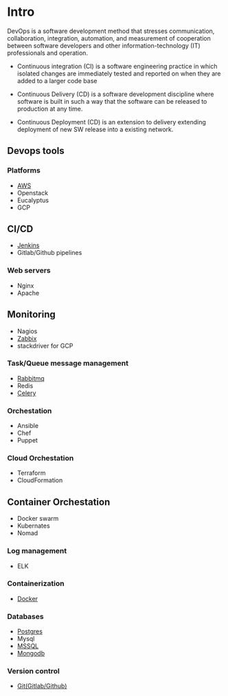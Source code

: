 # Intro

DevOps is a software development method that stresses communication, collaboration, integration, automation, and measurement of cooperation between software developers and other information-technology (IT) professionals and operation.

* Continuous integration (CI) is a software engineering practice in which isolated changes are immediately tested and reported on when they are added to a larger code base

* Continuous Delivery (CD) is a software development discipline where software is built in such a way that the software can be released to production at any time.

* Continuous Deployment (CD) is an extension to delivery extending deployment of new SW release into a existing network.


## Devops tools 
### Platforms
* [AWS](https://github.com/dirakx1/AWS)
* Openstack
* Eucalyptus
* GCP

## CI/CD
* [Jenkins](https://github.com/dirakx1/Jenkins)
* Gitlab/Github pipelines

### Web servers
* Nginx
* Apache
## Monitoring
* Nagios
* [Zabbix](https://github.com/dirakx1/Zabbix)
* stackdriver for GCP
### Task/Queue message management
* [Rabbitmq](https://github.com/dirakx1/Rabbitmq)
* Redis
* [Celery](https://github.com/dirakx/Celery)
### Orchestation
* Ansible
* Chef
* Puppet
### Cloud Orchestation
* Terraform
* CloudFormation

## Container Orchestation
* Docker swarm 
* Kubernates
* Nomad

### Log management
* ELK 

### Containerization
* [Docker](https://github.com/dirakx/Docker)

### Databases
* [Postgres](https://github.com/dirakx/Postgres)
* Mysql
* [MSSQL](https://github.com/dirakx/Mssql)
* [Mongodb](https://github.com/dirakx/Mongodb)

### Version control
* [Git(Gitlab/Github)](https://github.com/dirakx/Git)


 








